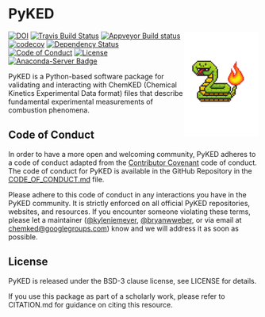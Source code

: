 # PyKED
<img src="logo/pyked-logo.svg" align="right" width="150" />

[![DOI](https://zenodo.org/badge/66023863.svg)](https://zenodo.org/badge/latestdoi/66023863)
[![Travis Build Status](https://travis-ci.org/pr-omethe-us/PyKED.svg?branch=master)](https://travis-ci.org/pr-omethe-us/PyKED)
[![Appveyor Build status](https://ci.appveyor.com/api/projects/status/0paym07iygcfwoy7?svg=true)](https://ci.appveyor.com/project/Prometheus/pyked)
[![codecov](https://codecov.io/gh/pr-omethe-us/PyKED/branch/master/graph/badge.svg)](https://codecov.io/gh/pr-omethe-us/PyKED)
[![Dependency Status](https://dependencyci.com/github/pr-omethe-us/PyKED/badge)](https://dependencyci.com/github/pr-omethe-us/PyKED)
[![Code of Conduct](https://img.shields.io/badge/code%20of%20conduct-contributor%20covenant-green.svg)](http://contributor-covenant.org/version/1/4/)
[![License](https://img.shields.io/badge/license-BSD-blue.svg)](https://opensource.org/licenses/BSD-3-Clause)
[![Anaconda-Server Badge](https://anaconda.org/pr-omethe-us/pyked/badges/version.svg)](https://anaconda.org/pr-omethe-us/pyked)

PyKED is a Python-based software package for validating and interacting with ChemKED (Chemical Kinetics Experimental Data format) files that describe fundamental experimental measurements of combustion phenomena.

## Code of Conduct

In order to have a more open and welcoming community, PyKED adheres to a code of conduct adapted from the [Contributor Covenant](http://contributor-covenant.org) code of conduct. The code of conduct for PyKED is available in the GitHub Repository  in the [CODE_OF_CONDUCT.md](https://github.com/pr-omethe-us/PyKED/blob/master/CODE_OF_CONDUCT.md) file.

Please adhere to this code of conduct in any interactions you have in the PyKED community. It is strictly enforced on all official PyKED repositories, websites, and resources. If you encounter someone violating these terms, please let a maintainer ([@kyleniemeyer](https://github.com/kyleniemeyer), [@bryanwweber](https://github.com/bryanwweber), or via email at chemked@googlegroups.com) know and we will address it as soon as possible.

## License

PyKED is released under the BSD-3 clause license, see LICENSE for details.

If you use this package as part of a scholarly work, please refer to CITATION.md for guidance on citing this resource.
